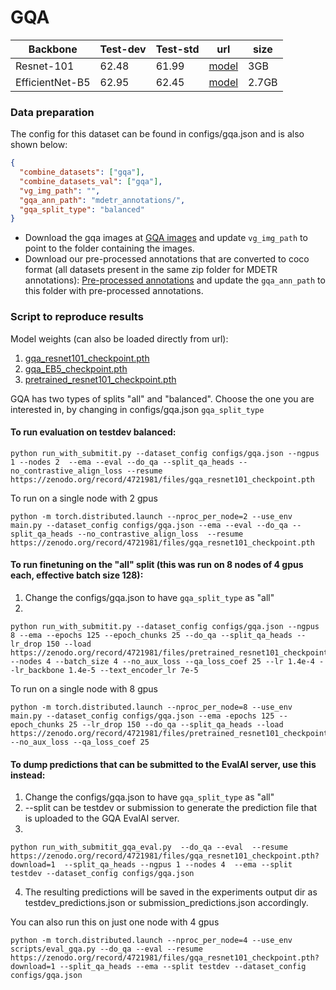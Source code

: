# GQA

| Backbone | Test-dev | Test-std  |  url | size |
|----------|---------|---------|-----------|----------|
| Resnet-101| 62.48 | 61.99 | [model](https://zenodo.org/record/4721981/files/gqa_resnet101_checkpoint.pth?download=1)    | 3GB  |
| EfficientNet-B5| 62.95 | 62.45 | [model](https://zenodo.org/record/4721981/files/gqa_EB5_checkpoint.pth?download=1)   | 2.7GB |

### Data preparation
The config for this dataset can be found in configs/gqa.json and is also shown below:

```json
{
  "combine_datasets": ["gqa"],
  "combine_datasets_val": ["gqa"],
  "vg_img_path": "",
  "gqa_ann_path": "mdetr_annotations/",
  "gqa_split_type": "balanced"
}
```

* Download the gqa images at [GQA images](https://nlp.stanford.edu/data/gqa/images.zip) and update `vg_img_path` to point to the folder containing the images.
* Download our pre-processed annotations that are converted to coco format (all datasets present in the same zip folder for MDETR annotations): [Pre-processed annotations](https://zenodo.org/record/4729015/files/mdetr_annotations.tar.gz?download=1) and update the `gqa_ann_path` to this folder with pre-processed annotations.

### Script to reproduce results

Model weights (can also be loaded directly from url):

1. [gqa_resnet101_checkpoint.pth](https://zenodo.org/record/4721981/files/gqa_resnet101_checkpoint.pth?download=1)
2. [gqa_EB5_checkpoint.pth](https://zenodo.org/record/4721981/files/gqa_EB5_checkpoint.pth?download=1)
3. [pretrained_resnet101_checkpoint.pth](https://zenodo.org/record/4721981/files/pretrained_resnet101_checkpoint.pth?download=1)

GQA has two types of splits "all" and "balanced". Choose the one you are interested in, by changing in configs/gqa.json `gqa_split_type`

#### To run evaluation on testdev balanced:

```
python run_with_submitit.py --dataset_config configs/gqa.json --ngpus 1 --nodes 2  --ema --eval --do_qa --split_qa_heads --no_contrastive_align_loss --resume https://zenodo.org/record/4721981/files/gqa_resnet101_checkpoint.pth
```

To run on a single node with 2 gpus

```
python -m torch.distributed.launch --nproc_per_node=2 --use_env main.py --dataset_config configs/gqa.json --ema --eval --do_qa --split_qa_heads --no_contrastive_align_loss  --resume https://zenodo.org/record/4721981/files/gqa_resnet101_checkpoint.pth
```


#### To run finetuning on the "all" split (this was run on 8 nodes of 4 gpus each, effective batch size 128):

1. Change the configs/gqa.json to have `gqa_split_type` as "all"
2.
```
python run_with_submitit.py --dataset_config configs/gqa.json --ngpus 8 --ema --epochs 125 --epoch_chunks 25 --do_qa --split_qa_heads --lr_drop 150 --load https://zenodo.org/record/4721981/files/pretrained_resnet101_checkpoint.pth --nodes 4 --batch_size 4 --no_aux_loss --qa_loss_coef 25 --lr 1.4e-4 --lr_backbone 1.4e-5 --text_encoder_lr 7e-5
```

To run on a single node with 8 gpus

```
python -m torch.distributed.launch --nproc_per_node=8 --use_env main.py --dataset_config configs/gqa.json --ema -epochs 125 --epoch_chunks 25 --lr_drop 150 --do_qa --split_qa_heads --load https://zenodo.org/record/4721981/files/pretrained_resnet101_checkpoint.pth --no_aux_loss --qa_loss_coef 25
```

#### To dump predictions that can be submitted to the EvalAI server, use this instead:


1. Change the configs/gqa.json to have `gqa_split_type` as "all"
2. --split can be testdev or submission to generate the prediction file that is uploaded to the GQA EvalAI server.
3.
```
python run_with_submitit_gqa_eval.py  --do_qa --eval  --resume https://zenodo.org/record/4721981/files/gqa_resnet101_checkpoint.pth?download=1  --split_qa_heads --ngpus 1 --nodes 4  --ema --split testdev --dataset_config configs/gqa.json
```
4. The resulting predictions will be saved in the experiments output dir as testdev_predictions.json or submission_predictions.json accordingly.


You can also run this on just one node with 4 gpus

```
python -m torch.distributed.launch --nproc_per_node=4 --use_env scripts/eval_gqa.py --do_qa --eval --resume https://zenodo.org/record/4721981/files/gqa_resnet101_checkpoint.pth?download=1 --split_qa_heads --ema --split testdev --dataset_config configs/gqa.json
```
